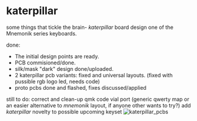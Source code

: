 # katerpillar
some things that tickle the brain- _katerpillar_ board design
one of the Mnemonik series keyboards.

done:
+ The initial design points are ready.
+ PCB commisioned/done.
+ silk/mask "dark" design done/uploaded.
+ 2 katerpillar pcb variants: fixed and universal layouts. (fixed with pussible rgb logo led, needs code)
+ proto pcbs done and flashed, fixes discussed/applied

still to do:
correct and clean-up qmk code
vial port
(generic qwerty map or an easier alternative to _mnemonik_ layout, if anyone other wants to try?)
add _katerpillar_ novelty to possible upcoming keyset
![katerpillar_pcbs](https://user-images.githubusercontent.com/61553650/161435406-4e7b79f3-1497-4b59-963d-830b3c44509a.png)
